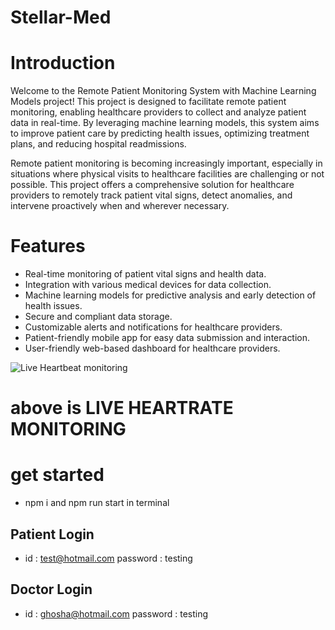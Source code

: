 # Stellar-Med
# Introduction
Welcome to the Remote Patient Monitoring System with Machine Learning Models project! This project is designed to facilitate remote patient monitoring, enabling healthcare providers to collect and analyze patient data in real-time. By leveraging machine learning models, this system aims to improve patient care by predicting health issues, optimizing treatment plans, and reducing hospital readmissions.

Remote patient monitoring is becoming increasingly important, especially in situations where physical visits to healthcare facilities are challenging or not possible. This project offers a comprehensive solution for healthcare providers to remotely track patient vital signs, detect anomalies, and intervene proactively when and wherever necessary.

# Features 
* Real-time monitoring of patient vital signs and health data.
* Integration with various medical devices for data collection.
* Machine learning models for predictive analysis and early detection of health issues.
* Secure and compliant data storage.
* Customizable alerts and notifications for healthcare providers.
* Patient-friendly mobile app for easy data submission and interaction.
* User-friendly web-based dashboard for healthcare providers.


![Live Heartbeat monitoring](https://i.ibb.co/WxRSNh9/ab-milla.png)
# above is LIVE HEARTRATE MONITORING

# get started
* npm i and npm run start in terminal
## Patient Login 
* id : test@hotmail.com password : testing
## Doctor Login
* id : ghosha@hotmail.com password : testing
  
